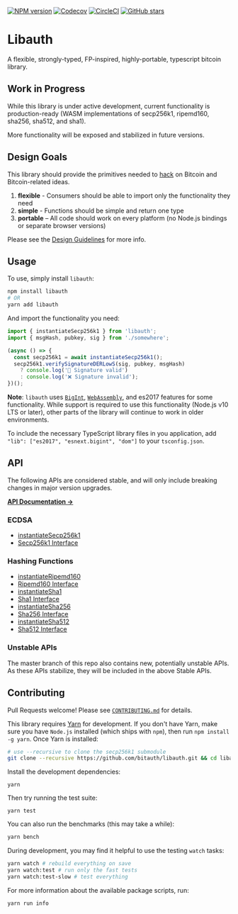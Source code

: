 [![NPM version](https://img.shields.io/npm/v/libauth.svg)](https://www.npmjs.com/package/libauth)
[![Codecov](https://img.shields.io/codecov/c/github/bitauth/libauth/master.svg)](https://codecov.io/gh/bitauth/libauth)
[![CircleCI](https://img.shields.io/circleci/project/github/bitauth/libauth/master.svg)](https://circleci.com/gh/bitauth/libauth)
[![GitHub stars](https://img.shields.io/github/stars/bitauth/libauth.svg?style=social&logo=github&label=Stars)](https://github.com/bitauth/libauth)

# Libauth

A flexible, strongly-typed, FP-inspired, highly-portable, typescript bitcoin library.

## Work in Progress

While this library is under active development, current functionality is production-ready (WASM implementations of secp256k1, ripemd160, sha256, sha512, and sha1).

More functionality will be exposed and stabilized in future versions.

## Design Goals

This library should provide the primitives needed to [hack](http://www.paulgraham.com/gh.html) on Bitcoin and Bitcoin-related ideas.

1.  **flexible** - Consumers should be able to import only the functionality they need
2.  **simple** - Functions should be simple and return one type
3.  **portable** – All code should work on every platform (no Node.js bindings or separate browser versions)

Please see the [Design Guidelines](.github/CONTRIBUTING.md) for more info.

## Usage

To use, simply install `libauth`:

```sh
npm install libauth
# OR
yarn add libauth
```

And import the functionality you need:

```typescript
import { instantiateSecp256k1 } from 'libauth';
import { msgHash, pubkey, sig } from './somewhere';

(async () => {
  const secp256k1 = await instantiateSecp256k1();
  secp256k1.verifySignatureDERLowS(sig, pubkey, msgHash)
    ? console.log('🚀 Signature valid')
    : console.log('❌ Signature invalid');
})();
```

**Note**: `libauth` uses [`BigInt`](https://developer.mozilla.org/en-US/docs/Web/JavaScript/Reference/Global_Objects/BigInt), [`WebAssembly`](https://developer.mozilla.org/en-US/docs/WebAssembly), and es2017 features for some functionality. While support is required to use this functionality (Node.js v10 LTS or later), other parts of the library will continue to work in older environments.

To include the necessary TypeScript library files in you application, add `"lib": ["es2017", "esnext.bigint", "dom"]` to your `tsconfig.json`.

## API

The following APIs are considered stable, and will only include breaking changes in major version upgrades.

[**API Documentation →**](https://bitauth.github.io/libauth/)

### ECDSA

- [instantiateSecp256k1](https://bitauth.github.io/libauth/globals.html#instantiatesecp256k1)
- [Secp256k1 Interface](https://bitauth.github.io/libauth/interfaces/secp256k1.html)

### Hashing Functions

- [instantiateRipemd160](https://bitauth.github.io/libauth/globals.html#instantiateripemd160)
- [Ripemd160 Interface](https://bitauth.github.io/libauth/interfaces/ripemd160.html)
- [instantiateSha1](https://bitauth.github.io/libauth/globals.html#instantiatesha1)
- [Sha1 Interface](https://bitauth.github.io/libauth/interfaces/sha1.html)
- [instantiateSha256](https://bitauth.github.io/libauth/globals.html#instantiatesha256)
- [Sha256 Interface](https://bitauth.github.io/libauth/interfaces/sha256.html)
- [instantiateSha512](https://bitauth.github.io/libauth/globals.html#instantiatesha512)
- [Sha512 Interface](https://bitauth.github.io/libauth/interfaces/sha512.html)

### Unstable APIs

The master branch of this repo also contains new, potentially unstable APIs. As these APIs stabilize, they will be included in the above Stable APIs.

## Contributing

Pull Requests welcome! Please see [`CONTRIBUTING.md`](.github/CONTRIBUTING.md) for details.

This library requires [Yarn](https://yarnpkg.com/) for development. If you don't have Yarn, make sure you have `Node.js` installed (which ships with `npm`), then run `npm install -g yarn`. Once Yarn is installed:

```sh
# use --recursive to clone the secp256k1 submodule
git clone --recursive https://github.com/bitauth/libauth.git && cd libauth
```

Install the development dependencies:

```
yarn
```

Then try running the test suite:

```
yarn test
```

You can also run the benchmarks (this may take a while):

```sh
yarn bench
```

During development, you may find it helpful to use the testing `watch` tasks:

```sh
yarn watch # rebuild everything on save
yarn watch:test # run only the fast tests
yarn watch:test-slow # test everything
```

For more information about the available package scripts, run:

```sh
yarn run info
```
